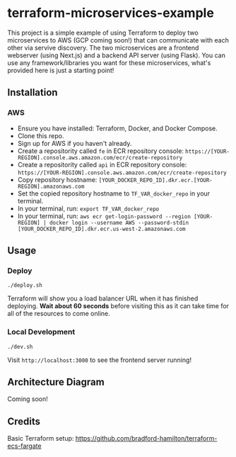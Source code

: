# terraform-microservices-example

This project is a simple example of using Terraform to deploy two microservices to AWS (GCP coming soon!) that can communicate with each other via servive discovery. The two microservices are a frontend webserver (using Next.js) and a backend API server (using Flask). You can use any framework/libraries you want for these microservices, what's provided here is just a starting point!

## Installation

### AWS

- Ensure you have installed: Terraform, Docker, and Docker Compose.
- Clone this repo.
- Sign up for AWS if you haven't already.
- Create a repositority called `fe` in ECR repository console: `https://[YOUR-REGION].console.aws.amazon.com/ecr/create-repository`
- Create a repositority called `api` in ECR repository console: `https://[YOUR-REGION].console.aws.amazon.com/ecr/create-repository`
- Copy repository hostname: `[YOUR_DOCKER_REPO_ID].dkr.ecr.[YOUR-REGION].amazonaws.com`
- Set the copied repository hostname to `TF_VAR_docker_repo` in your terminal.
- In your terminal, run: `export TF_VAR_docker_repo`
- In your terminal, run: `aws ecr get-login-password --region [YOUR-REGION] | docker login --username AWS --password-stdin [YOUR_DOCKER_REPO_ID].dkr.ecr.us-west-2.amazonaws.com`

## Usage

### Deploy

`./deploy.sh`

Terraform will show you a load balancer URL when it has finished deploying. **Wait about 60 seconds** before visiting this as it can take time for all of the resources to come online.

### Local Development

`./dev.sh`

Visit `http://localhost:3000` to see the frontend server running!

## Architecture Diagram

Coming soon!

## Credits

Basic Terraform setup:
https://github.com/bradford-hamilton/terraform-ecs-fargate
